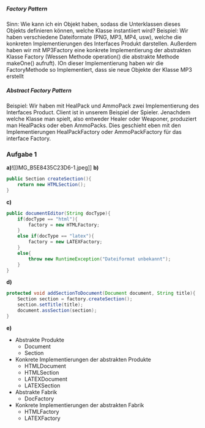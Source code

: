 ##### Factory Pattern
Sinn:
	Wie kann ich ein Objekt haben, sodass die Unterklassen dieses Objekts definieren können, welche Klasse instantiiert wird?
Beispiel:
	Wir haben verschiedene Dateiformate (PNG, MP3, MP4, usw), welche die konkreten Implementierungen des Interfaces Produkt darstellen. Außerdem haben wir mit MP3Factory eine konkrete Implementierung der abstrakten Klasse Factory (Wessen Methode operation() die abstrakte Methode makeOne() aufruft). IOn dieser Implementierung haben wir die FactoryMethode so Implementiert, dass sie neue Objekte der Klasse MP3 erstellt

##### Abstract Factory Pattern
Beispiel: 
	Wir haben mit HealPack und AmmoPack zwei Implementierung des Interfaces Product. Client ist in unserem Beispiel der Spieler. Jenachdem welche Klasse man spielt, also entweder Healer oder Weaponer, produziert man HealPacks oder eben AmmoPacks. Dies geschieht eben mit den Implementierungen HealPackFactory oder AmmoPackFactory für das interface Factory. 

### Aufgabe 1 
**a)**![[IMG_B5E8435C23D6-1.jpeg]]
**b)**
```java
public Section createSection(){
	return new HTMLSection();
}
```
**c)**
```java
public documentEditor(String docType){
	if(docType == "html"){
		factory = new HTMLFactory;
	}
	else if(docType == "latex"){
		factory = new LATEXFactory;
	}
	else{
		throw new RuntimeException("Dateiformat unbekannt");
	}
}
```
**d)**
```java
protected void addSectionToDocument(Document document, String title){
	Section section = factory.createSection();
	section.setTitle(title);
	document.assSection(section);
}
```
**e)**
- Abstrakte Produkte
	- Document
	- Section
- Konkrete Implementierungen der abstrakten Produkte
	- HTMLDocument
	- HTMLSection
	- LATEXDocument
	- LATEXSection
- Abstrakte Fabrik
	- DocFactory
- Konkrete Implementierungen der abstrakten Fabrik
	- HTMLFactory
	- LATEXFactory
